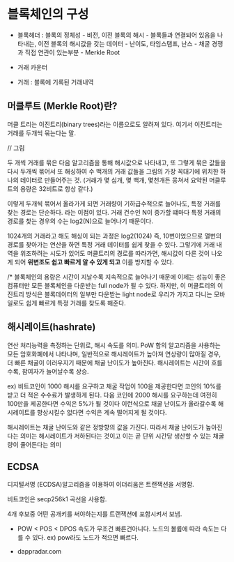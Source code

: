 # 블록체인의 구성

- 블록헤더 : 
    블록의 정체성 
        - 비전, 이전 블록의 해시 - 블록들과 연결되어 있음을 나타내는, 이전 블록의 해시값을 갖는 데이터
        - 난이도, 타임스탬프, 난스 - 채굴 경쟁과 직접 연관이 있는부분
        - Merkle Root

- 거래 카운터

- 거래 : 블록에 기록된 거래내역

## 머클루트 (Merkle Root)란?

머클 트리는 이진트리(binary trees)라는 이름으로도 알려져 있다.
여기서 이진트리는 거래를 두개씩 묶는다는 말.

// 그림

두 개씩 거래를 묶은 다음 알고리즘을 통해 해시값으로 나타내고, 또 그렇게 묶은 값들을 다시 두개씩 묶어서 또 해싱하여 
수 백개의 거래 값들을 그림의 가장 꼭대기에 위치한 하나의 데이터로 만들어주는 것.
(거래가 몇 십개, 몇 백개, 몇천개든 뭉쳐서 요약된 머클루트의 용량은 32비트로 항상 같다.)

이렇게 두개씩 묶어서 올라가게 되면 거래량이 기하급수적으로 늘어나도, 특정 거래를 찾는 경로는 단순하다. 라는 이점이 있다.
거래 건수인 N이 증가할 떄마다 특정 거래의 경로를 찾는 경우의 수는 log2(N)으로 늘어나기 때문이다.

1024개의 거래라고 해도 해싱이 되는 과정은 log2(1024) 즉, 10번이었으므로 열번의 경로를 찾아가는 연산을 하면 특정 거래 데이터를 쉽게 찾을 수 있다.
그렇기에 거래 내역을 위조하려는 시도가 있어도 머클트리의 경로를 따라가면, 해시값이 다른 것이 나오게 되어 **위변조도 쉽고 빠르게 알 수 있게 되고** 이를 방지할 수 있다.

/* 블록체인의 용량은 시간이 지날수록 지속적으로 늘어나기 때문에 이제는 성능이 좋은 컴퓨터만 모든 블록체인을 다운받는 full node가 될 수 있다.
하지만, 이 머클트리의 이진트리 방식은 블록데이터의 일부만 다운받는 light node로 우리가 가지고 다니는 모바일로도 쉽게 빠르게 특정 거래를 찾도록 해준다.

## 해시레이트(hashrate)

연산 처리능력을 측정하는 단위로, 해시 속도를 의미.
PoW 합의 알고리즘을 사용하는 모든 암호화폐에서 나타나며, 일반적으로 해시레이트가 높아져 연상량이 많아질 경우,
더 빠른 채굴이 이러우지기 때문에 채굴 난이도가 높아진다. 해시레이트는 시간이 흐를수록, 참여자가 늘어날수록 상승.

ex) 비트코인이 1000 해시를 요구하고 채굴 작업이 100을 제공한다면 코인의 10%를 받고 더 적은 수수료가 발생하게 된다. 
다음 코인에 2000 해시를 요구하는데 여전히 100만을 제공한다면 수익은 5%가 될 것이다
이런식으로 채굴 난이도가 올라갈수록 해시레이트를 향상시킬수 없다면 수익은 계속 떨어지게 될 것이다.

해시레이트는 채굴 난이도와 같은 정방향의 값을 가진다. 
따라서 채굴 난이도가 높아진다는 의미는 해시레이트가 저하된다는 것이고 이는 곧 단위 시간당 생산할 수 있는 채굴량이 줄어든다는 의미


## ECDSA
디지털서명 (ECDSA)알고리즘을 이용하여 이더리움은 트랜잭션을 서명함.

비트코인은 secp256k1 곡선을 사용함.


4개 후보중 어떤 공개키를 써야하는지를 트랜잭션에 포함시켜서 보냄.



* POW < POS < DPOS
속도가 무조건 빠른건아니다.
노드의 볼륨에 따라 속도는 다를 수 있다.
ex) pow라도 노드가 적으면 빠르다.

* dappradar.com